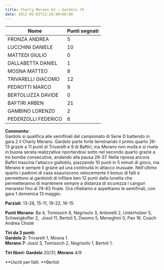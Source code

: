 ```yaml
---
title: Charly Merano 63 – Gardolo 74
date: 2012-05-03T22:20:00+00:00
---
```

| **Nome** | **Punti segnati** |
| -------- | ----------------- |
| FRONZA ANDREA | 5 |
| LUCCHINI DANIELE | 10 |
| MATTEDI GIULIO | 0 |
| DALLABETTA DANIEL | 1 |
| MOSNA MATTEO | 8 |
| TRIVARELLI GIACOMO | 12 |
| PEDROTTI MARCO | 9 |
| BERTOLUZZA DAVIDE | 0 |
| BAFTIRI ARBEN | 21 |
| GAMBINO LORENZO | 2 |
| PEDERZOLLI FEDERICO | 6 |

**Commento:**  
Gardolo si qualifica alle semifinali del campionato di Serie D battendo in gara 2 il Charly Merano. Gardolo parte forte terminando il primo quarto 26-13 grazie a 11 punti di Trivarelli e 9 di Baftiri, ma Merano non molla e si rivela in buona serata realizzativa riportandosi sotto nel secondo quarto grazie a tre bombe consecutive, andando alla pausa 28-37. Nella ripresa ancora Baftiri trascina l'attacco gialloblu, piazzando 10 punti in 5 minuti di gioco, ma Merano è sempre lì grazie ad una continuità in attacco inusuale. Nell'ultimo quarto i padroni di casa esauriscono velocemente il bonus di falli e permettono ai gardoloti di infilare ben 12 punti dalla lunetta che permetteranno di mantenere sempre a distanza di sicurezza i canguri meranesi fino al 74-63 finale. Ora rifiatiamo e aspettiamo le semifinali, con gara 1 domenica 13 maggio.

**Parziali**: 13-26, 15-11, 19-22, 16-15

**Punti Merano:** Ba 4, Tomissich 8, Negrisolo 3, Antonelli 2, Unterholzer 5, Schweigkofler 2,  Josol 11, Bertoli 5, Dwomo 5, Meneghini 0, Pan 16. Coach Andrea Chistè

**Tiri da 3 punti:**  
**Gardolo 2:** Trivarelli 1, Mosna 1.  
**Merano 7:** Josol 3, Tomissich 2, Negrisolo 1, Bertoli 1.

**Tiri liberi: Gardolo** 20/31; **Merano** 4/9

**Usciti per falli: **Bertoli
